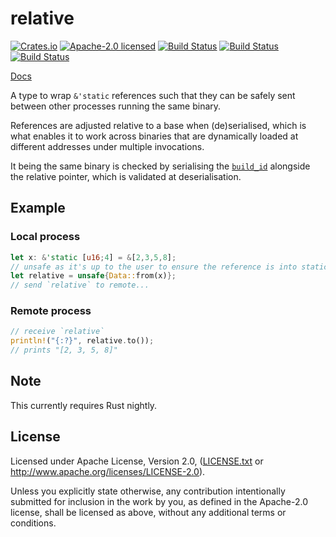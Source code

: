 # relative

[![Crates.io](https://img.shields.io/crates/v/relative.svg?style=flat-square&maxAge=86400)](https://crates.io/crates/relative)
[![Apache-2.0 licensed](https://img.shields.io/crates/l/relative.svg?style=flat-square&maxAge=2592000)](LICENSE.txt)
[![Build Status](https://ci.appveyor.com/api/projects/status/github/alecmocatta/relative?branch=master&svg=true)](https://ci.appveyor.com/project/alecmocatta/relative)
[![Build Status](https://circleci.com/gh/alecmocatta/relative/tree/master.svg?style=shield)](https://circleci.com/gh/alecmocatta/relative)
[![Build Status](https://travis-ci.com/alecmocatta/relative.svg?branch=master)](https://travis-ci.com/alecmocatta/relative)

[Docs](https://docs.rs/relative/0.1.0)

A type to wrap `&'static` references such that they can be safely sent between
other processes running the same binary.

References are adjusted relative to a base when (de)serialised, which is what
enables it to work across binaries that are dynamically loaded at different
addresses under multiple invocations.

It being the same binary is checked by serialising the
[`build_id`](https://docs.rs/build_id) alongside the relative pointer, which is
validated at deserialisation.

## Example
### Local process
```rust
let x: &'static [u16;4] = &[2,3,5,8];
// unsafe as it's up to the user to ensure the reference is into static memory
let relative = unsafe{Data::from(x)};
// send `relative` to remote...
```
### Remote process
```rust
// receive `relative`
println!("{:?}", relative.to());
// prints "[2, 3, 5, 8]"
```

## Note

This currently requires Rust nightly.

## License
Licensed under Apache License, Version 2.0, ([LICENSE.txt](LICENSE.txt) or
http://www.apache.org/licenses/LICENSE-2.0).

Unless you explicitly state otherwise, any contribution intentionally submitted
for inclusion in the work by you, as defined in the Apache-2.0 license, shall be
licensed as above, without any additional terms or conditions.

